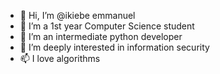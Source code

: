 - 👋 Hi, I’m @ikiebe emmanuel
- 👀 I’m a 1st year Computer Science student
- 🌱 I’m an intermediate python developer 
- 💞️ I’m deeply interested in information security
- 📫 I love algorithms

<!---
ikiebe/ikiebe is a ✨ special ✨ repository because its `README.md` (this file) appears on your GitHub profile.
You can click the Preview link to take a look at your changes.
--->
